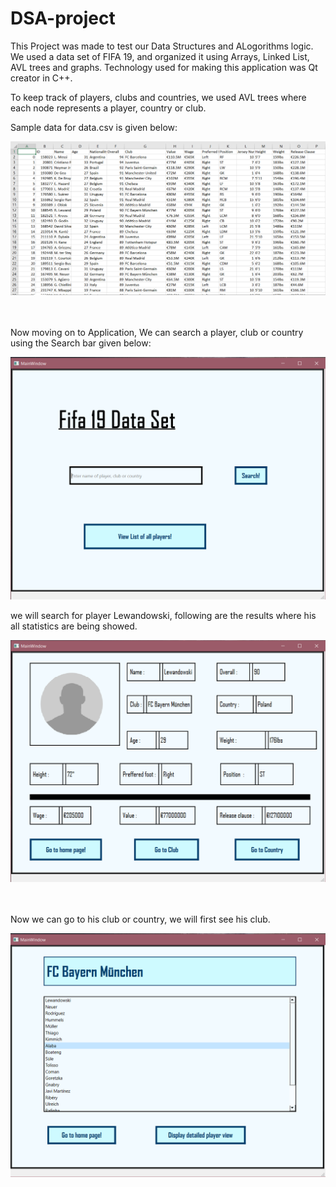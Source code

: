 # DSA-project

This Project was made to test our Data Structures and ALogorithms logic. We used a data set of FIFA 19, and organized it using Arrays, Linked List, AVL trees and graphs. Technology used for making this application was Qt creator in C++. 

To keep track of players, clubs and countries, we used AVL trees where each node represents a player, country or club. 

Sample data for data.csv is given below: 

<div align="center">
<img src="images/1.png">
</div>

<br>
<br>

Now moving on to Application, We can search a player, club or country using the Search bar given below: 

<div align="center">
<img src="images/2.png" width="600">
</div>

we will search for player Lewandowski, following are the results where his all statistics are being showed.  

<div align="center">
<img src="images/3.png" width="600">
</div>

<br> 
<br> 

Now we can go to his club or country, we will first see his club. 

<div align="center">
<img src="images/4.png" width="600">
</div>

<br> 
<br> 

